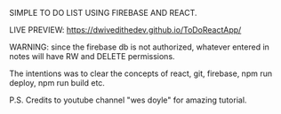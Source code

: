 SIMPLE TO DO LIST USING FIREBASE AND REACT.

LIVE PREVIEW: https://dwivedithedev.github.io/ToDoReactApp/

WARNING: since the firebase db is not authorized, whatever entered in notes will have RW and DELETE permissions.

The intentions was to clear the concepts of react, git, firebase, npm run deploy, npm run build etc.

P.S. Credits to youtube channel "wes doyle" for amazing tutorial.
